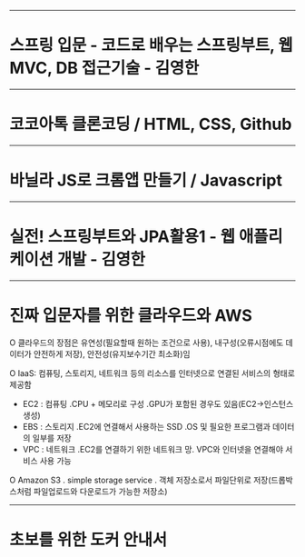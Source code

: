 
--------------------------------
# 스프링 입문 - 코드로 배우는 스프링부트, 웹MVC, DB 접근기술 - 김영한


--------------------------------
# 코코아톡 클론코딩 / HTML, CSS, Github


--------------------------------
# 바닐라 JS로 크롬앱 만들기 / Javascript


--------------------------------
# 실전! 스프링부트와 JPA활용1 - 웹 애플리케이션 개발 - 김영한


--------------------------------
# 진짜 입문자를 위한 클라우드와 AWS

O 클라우드의 장점은 유연성(필요할때 원하는 조건으로 사용), 내구성(오류시점에도 데이터가 안전하게 저장), 안전성(유지보수기간 최소화)임

O IaaS: 컴퓨팅, 스토리지, 네트워크 등의 리소스를 인터넷으로 연결된 서비스의 형태로 제공함
 - EC2 : 컴퓨팅 .CPU + 메모리로 구성 .GPU가 포함된 경우도 있음(EC2->인스턴스 생성)
 - EBS : 스토리지 .EC2에 연결해서 사용하는 SSD .OS 및 필요한 프로그램과 데이터의 일부를 저장
 - VPC : 네트워크 .EC2를 연결하기 위한 네트워크 망. VPC와 인터넷을 연결해야 서비스 사용 가능

O Amazon S3
 . simple storage service
 . 객체 저장소로서 파일단위로 저장(드롭박스처럼 파일업로드와 다운로드가 가능한 저장소)

--------------------------------
# 초보를 위한 도커 안내서
